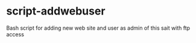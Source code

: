 # script-addwebuser
Bash script for adding new web site and user as admin of this sait with ftp access
